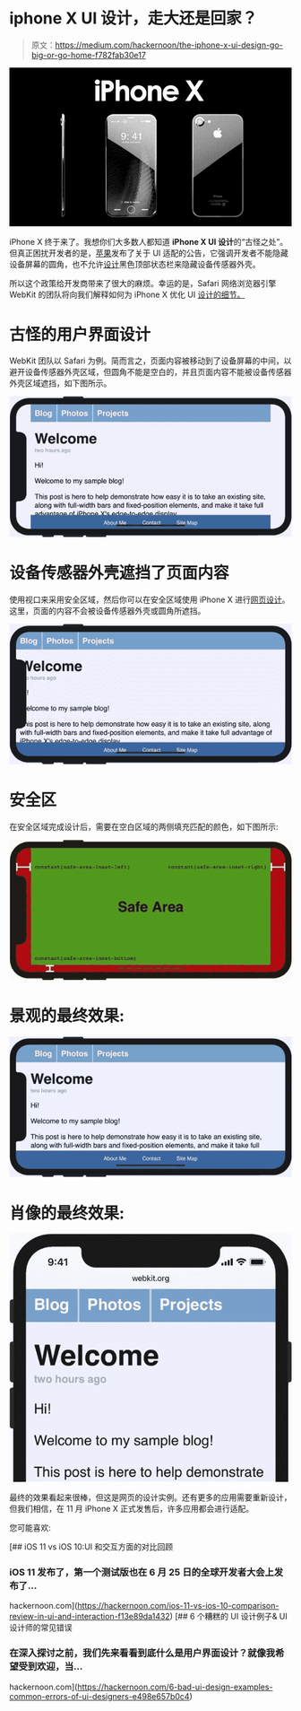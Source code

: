 # iphone X UI 设计，走大还是回家？

> 原文：<https://medium.com/hackernoon/the-iphone-x-ui-design-go-big-or-go-home-f782fab30e17>

![](img/464e945e6b44f3a51cd050e470e0fd66.png)

iPhone X 终于来了。我想你们大多数人都知道 **iPhone X UI 设计**的“古怪之处”。但真正困扰开发者的是，[苹果](https://hackernoon.com/tagged/apple)发布了关于 UI 适配的公告，它强调开发者不能隐藏设备屏幕的圆角，也不允许[设计](https://hackernoon.com/tagged/design)黑色顶部状态栏来隐藏设备传感器外壳。

所以这个政策给开发商带来了很大的麻烦。幸运的是，Safari 网络浏览器引擎 WebKit 的团队将向我们解释如何为 iPhone X 优化 UI [设计的细节。](https://www.mockplus.com/blog/post/design-for-iphone-x)

# 古怪的用户界面设计

WebKit 团队以 Safari 为例。简而言之，页面内容被移动到了设备屏幕的中间，以避开设备传感器外壳区域，但圆角不能是空白的，并且页面内容不能被设备传感器外壳区域遮挡，如下图所示。

![](img/51a53047ea5a55dcb3716091b59f39d5.png)

# 设备传感器外壳遮挡了页面内容

使用视口来采用安全区域，然后你可以在安全区域使用 iPhone X 进行[网页设计](https://en.wikipedia.org/wiki/Web_design)。这里，页面的内容不会被设备传感器外壳或圆角所遮挡。

![](img/e47ed30af8293e176eb62105e8527594.png)

# 安全区

在安全区域完成设计后，需要在空白区域的两侧填充匹配的颜色，如下图所示:

![](img/1e3dee9539d50363155d55df44f1bb6b.png)

# 景观的最终效果:

![](img/b9e93b105334e4e743a3811b26c9713c.png)

# 肖像的最终效果:

![](img/13e48dfd67c0894f95e35560de501cfc.png)

最终的效果看起来很棒，但这是网页的设计实例。还有更多的应用需要重新设计，但我们相信，在 11 月 iPhone X 正式发售后，许多应用都会进行适配。

您可能喜欢:

[](https://hackernoon.com/ios-11-vs-ios-10-comparison-review-in-ui-and-interaction-f13e89da1432) [## iOS 11 vs iOS 10:UI 和交互方面的对比回顾

### iOS 11 发布了，第一个测试版也在 6 月 25 日的全球开发者大会上发布了…

hackernoon.com](https://hackernoon.com/ios-11-vs-ios-10-comparison-review-in-ui-and-interaction-f13e89da1432) [](https://hackernoon.com/6-bad-ui-design-examples-common-errors-of-ui-designers-e498e657b0c4) [## 6 个糟糕的 UI 设计例子& UI 设计师的常见错误

### 在深入探讨之前，我们先来看看到底什么是用户界面设计？就像我希望受到欢迎，当…

hackernoon.com](https://hackernoon.com/6-bad-ui-design-examples-common-errors-of-ui-designers-e498e657b0c4)
